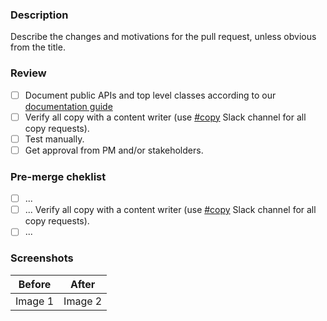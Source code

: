 ### Description

Describe the changes and motivations for the pull request, unless obvious from the title.

### Review

- [ ] Document public APIs and top level classes according to our [documentation guide](https://github.com)
- [ ] Verify all copy with a content writer (use [#copy](https:gitub.com) Slack channel for all copy requests).
- [ ] Test manually.
- [ ] Get approval from PM and/or stakeholders.

### Pre-merge cheklist

- [ ] ...
- [ ] ... Verify all copy with a content writer (use [#copy](https:gitub.com) Slack channel for all copy requests).
- [ ] ...

### Screenshots

| Before | After |
|--------|-------|
| Image 1 | Image 2 |

